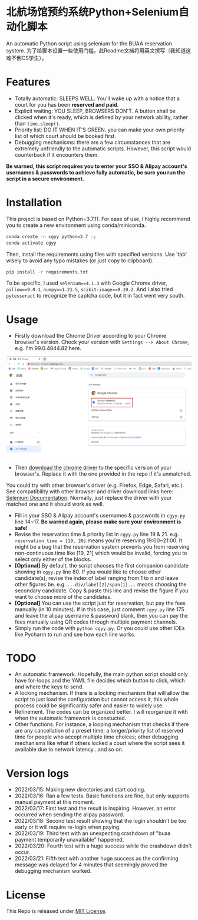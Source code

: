 # 北航场馆预约系统Python+Selenium自动化脚本
An automatic Python script using selenium for the BUAA reservation system.
为了给脚本设置一些使用门槛，此Readme文档将用英文撰写（我知道这难不倒CS学生）。

# Features

- Totally automatic: SLEEPS WELL. You'll wake up with a notice that a court for you has been **reserved and paid**.
- Explicit waiting: YOU SLEEP, BROWSERS DON'T. A button shall be clicked when it's ready, which is defined by your network ability, rather than `time.sleep()`.
- Priority list: DO IT WHEN IT'S GREEN. you can make your own priority list of which court should be booked first. 
- Debugging mechanisms: there are a few circumstances that are extremely unfriendly to the automatic scripts. However, this script would counterback if it encounters them.

**Be warned, this script requires you to enter your SSO & Alipay account's usernames & passwords to achieve fully automatic, be sure you run the script in a secure environment.**


# Installation
This project is based on Python=3.7.11. For ease of use, I highly recommend you to create a new environment using conda/miniconda.
```bash
conda create -n cgyy python=3.7 -y
conda activate cgyy
```

Then, install the requirements using files with specified versions. Use 'tab' wisely to avoid any typo mistakes (or just copy to clipboard).

```bash
pip install -r requirements.txt
```

To be specific, I used `selenium==4.1.3` with Google Chrome driver, `pillow==9.0.1`, `numpy==1.21.5`, `scikit-image==0.19.2`. And I also tried `pytesseract` to recognize the captcha code, but it in fact went very south.

# Usage

- Firstly download the Chrome Driver according to your Chrome browser's version. Check your version with `Settings --> About Chrome`, e.g. I'm 
99.0.4844.82 here.

![check your version](img/chrome.png)

- Then [download the chrome driver](https://chromedriver.storage.googleapis.com/index.html) to the specific version of your browser's. Replace it with the one provided in the repo if it's unmatched.

You could try with other browser's driver (e.g. Firefox, Edge, Safari, etc.). See compatibility with other browser and driver download links here: [Selenium Documentation](https://www.selenium.dev/documentation/webdriver/getting_started/install_drivers/#quick-reference). Normally, just replace the driver with your matched one and it should work as well.

- Fill in your SSO & Alipay account's usernames & passwords in `cgyy.py` line 14~17. **Be warned again, please make sure your environment is safe!**
- Revise the reservation time & priority list in `cgyy.py` line 19 & 21. e.g. `reservation time = [19, 20]` means you're reserving 19:00~21:00. It might be a bug that the reservation system prevents you from reserving non-continuous time like [19, 21] which would be invalid, forcing you to select only either of the blocks.
- **[Optional]** By default, the script chooses the first companion candidate showing in `cgyy.py` line 80. If you would like to choose other candidate(s), revise the index of label ranging from 1 to n and leave other figures be. e.g. `...div/label[2]/span[1]...` means choosing the secondary candidate. Copy & paste this line and revise the figure if you want to choose more of the candidates.
- **[Optional]** You can use the script just for reservation, but pay the fees manually (in 10 minutes). If in this case, just comment `cgyy.py` line 175 and leave the alipay username & password blank, then you can pay the fees manually using QR codes through multiple payment channels.
- Simply run the code with `python cgyy.py`. Or you could use other IDEs like Pycharm to run and see how each line works.

# TODO

- An automatic framework. Hopefully, the main python script should only have for-loops and the YAML file decides which button to click, which and where the keys to send.
- A locking mechanism. If there is a locking mechanism that will allow the script to just load the configuration but cannot access it, this whole process could be significantly safer and easier to widely use.
- Refinement. The codes can be organized better. I will reorganize it with when the automatic framework is constucted.
- Other functions. For instance, a looping mechanism that checks if there are any cancellation of a preset time; a longer/priority list of reserved time for people who accept multiple time choices; other debugging mechanisms like what if others locked a court where the script sees it available due to network latency...and so on.

# Version logs

- 2022/03/15: Making new directories and start coding.
- 2022/03/16: Ran a few tests. Basic functions are fine, but only supports manual payment at this moment.
- 2022/03/17: First test and the result is inspiring. However, an error occurred when sending the alipay password.
- 2022/03/18: Second test result showing that the login shouldn't be too early or it will require re-login when paying.
- 2022/03/19: Third test with an unexpecting crashdown of "buaa payment temporarily unavailable" happened.
- 2022/03/20: Fourth test with a huge success while the crashdown didn't occur.
- 2022/03/21: Fifth test with another huge success as the confirming message was delayed for 4 minutes that seemingly proved the debugging mechanism worked.

# License

This Repo is released under [MIT License](https://rem.mit-license.org/).